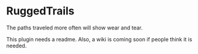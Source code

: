# RuggedTrails
The paths traveled more often will show wear and tear.

This plugin needs a readme. Also, a wiki is coming soon if people think it is needed.
